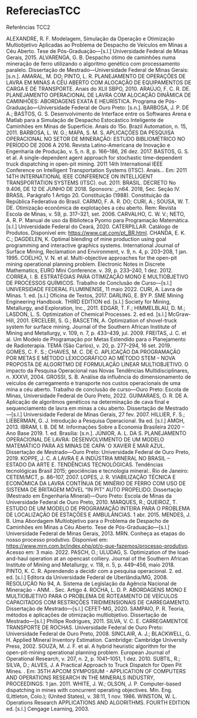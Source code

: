 # RefereciasTCC
Referências TCC2

ALEXANDRE, R. F. Modelagem, Simulação da Operação e Otimização Multiobjetivo Aplicadas ao Problema de Despacho de Veículos em Minas a Céu Aberto. Tese de Pós-Graduação—[s.l.] Universidade Federal de Minas Gerais, 2015.
ALVARENGA, G. B. Despacho ótimo de caminhões numa mineração de ferro utilizando o algoritmo genético com processamento paralelo. Dissertação de Mestrado—Universidade Federal de Minas Gerais: [s.n.].
AMARAL, M. DO; PINTO, L. R. PLANEJAMENTO DE OPERAÇÕES DE LAVRA EM MINAS A CÉU ABERTO COM ALOCAÇÃO DE EQUIPAMENTOS DE CARGA E DE TRANSPORTE. Anais do XLII SBPO, 2010. 
ARAÚJO, F. C. R. DE. PLANEJAMENTO OPERACIONAL DE LAVRA COM ALOCAÇÃO DINÂMICA DE CAMINHÕES: ABORDAGENS EXATA E HEURÍSTICA. Programa de Pós-Graduação—Universidade Federal de Ouro Preto: [s.n.].
BARBOSA, J. P. DE A.; BASTOS, G. S. Desenvolvimento de Interface entre os Softwares Arena e Matlab para a Simulação de Despacho Estocástico Inteligente de Caminhões em Minas de Superfície. Anais do 15o. Brazil Automation, n. 15, 2011. 
BARBOSA, L. W. G.; MAPA, S. M. S. APLICAÇÕES DA PESQUISA OPERACIONAL NO SETOR DE MINERAÇÃO: ESTUDO BIBLIOMÉTRICO NO PERÍODO DE 2006 A 2016. Revista Latino-Americana de Inovação e Engenharia de Produção, v. 5, n. 8, p. 166–186, 26 dez. 2017. 
BASTOS, G. S. et al. A single-dependent agent approach for stochastic time-dependent truck dispatching in open-pit mining. 2011 14th International IEEE Conference on Intelligent Transportation Systems (ITSC). Anais... Em: 2011 14TH INTERNATIONAL IEEE CONFERENCE ON INTELLIGENT TRANSPORTATION SYSTEMS (ITSC). out. 2011. 
BRASIL. DECRETO No 9.406, DE 12 DE JUNHO DE 2018. Sponsors: _:n64. 2018, Sec. Seção IV. 
BRASIL. Parágrafo 1 Artigo 20. Constituição (1988). Constituição da República Federativa do Brasil. 
CARMO, F. A. R. DO; CURI, A.; SOUSA, W. T. DE. Otimização econômica de explotações a céu aberto. Rem: Revista Escola de Minas, v. 59, p. 317–321, set. 2006. 
CARVALHO, C. W. V.; NETO, A. R. P. Manual de uso da Biblioteca Pyomo para Programação Matemática. [s.l.] Universidade Federal do Ceará, 2020. 
CATERPILLAR. Catálogo  de Produtos. Disponível em: <https://www.cat.com/pt_BR.html>. 
CHANDA, E. K. C.; DAGDELEN, K. Optimal blending of mine production using goal programming and interactive graphics systems. International Journal of Surface Mining, Reclamation and Environment, v. 9, n. 4, p. 203–208, 1 jan. 1995. 
COELHO, V. N. et al. Multi-objective approaches for the open-pit mining operational planning problem. Electronic Notes in Discrete Mathematics, EURO Mini Conference. v. 39, p. 233–240, 1 dez. 2012. 
CORREA, I. B. ESTRATÉGIAS PARA OTIMIZAÇÃO MONO E MULTIOBJETIVO DE PROCESSOS QUÍMICOS. Trabalho de Conclusão de Curso—[s.l.] UNIVERSIDADE FEDERAL FLUMINENSE, 11 maio 2022.
CURI, A. Lavra de Minas. 1. ed. [s.l.] Oficina de Textos, 2017. 
DARLING, E. BY P. SME Mining Engineering Handbook. THIRD EDITION ed. [s.l.] Society for Mining, Metallurgy, and Exploration, Inc., 2011. 
EDGAR, T. F.; HIMMELBLAU, D. M.; LASDON, L. S. Optimization of Chemical Processes. 2. ed ed. [s.l.] McGraw-Hill, 2001. 
ERCELEBI, S. G.; BASCETIN, A. Optimization of shovel-truck system for surface mining. Journal of the Southern African Institute of Mining and Metallurgy, v. 109, n. 7, p. 433–439, jul. 2009. 
FREITAS, J. C. et al. Um Modelo de Programação por Metas Estendido para o Planejamento de Radioterapia. TEMA (São Carlos), v. 20, p. 277–294, 16 set. 2019. 
GOMES, C. F. S.; CHAVES, M. C. DE C. APLICAÇÃO DA PROGRAMAÇÃO POR METAS E MÉTODO LEXICOGRÁFICO AO MÉTODO STEM – NOVA PROPOSTA DE ALGORITMO DE FORMULAÇÃO LINEAR MULTIOBJETIVO. O impacto da Pesquisa Operacional nas Novas Tendências Multidisciplinares, n. XXXVI, 2004. 
GROSSI, S. B. Análise da influência do dimensionamento de veículos de carregamento e transporte nos custos operacionais de uma mina a céu aberto. Trabalho de conclusão de curso—Ouro Preto: Escola de Minas, Universidade Federal de Ouro Preto, 2022.
GUIMARAES, O. R. DE A. Aplicação de algoritmos genéticos na determinação de cava final e sequenciamento de lavra em minas a céu aberto. Dissertação de Mestrado—[s.l.] Universidade Federal de Minas Gerais, 27 fev. 2007.
HILLIER, F. S.; LIEBERMAN, G. J. Introdução a Pesquisa Operacional. 9a ed. [s.l.] AMGH, 2013. 
IBRAM, I. B. DE M. Informações Sobre a Economia Brasileira 2020 – Ano Base 2019. 1. ed. Brasília: [s.n.]. 
JÚNIOR, A. L. DA S. PLANEJAMENTO OPERACIONAL DE LAVRA: DESENVOLVIMENTO DE UM MODELO MATEMÁTICO PARA AS MINAS DE CAPA˜O XAVIER E MAR AZUL. Dissertação de Mestrado—Ouro Preto: Universidade Federal de Ouro Preto, 2019.
KOPPE, J. C. A LAVRA E A INDÚSTRIA MINERAL NO BRASIL – ESTADO DA ARTE E. TENDÊNCIAS TECNOLÓGICAS. Tendências tecnológicas Brasil 2015; geociências e tecnologia mineral.. Rio de Janeiro: CETEM/MCT, p. 86–107, 2007. 
LOPES, J. R. VIABILIZAÇÃO TÉCNICA E ECONÔMICA DA LAVRA CONTÍNUA DE MINÉRIO DE FERRO COM USO DE SISTEMA DE BRITAGEM MÓVEL “IN PIT” AUTO PROPELIDO. Dissertação (Mestrado em Engenharia Mineral)—Ouro Preto: Escola de Minas da Universidade Federal de Ouro Preto, 2010.
MARQUES, R.; QUEIROZ, T. ESTUDO DE UM MODELO DE PROGRAMAÇÃO INTEIRA PARA O PROBLEMA DE LOCALIZAÇÃO DE ESTAÇÕES E AMBULÂNCIAS. 1 abr. 2015. 
MENDES, J. B. Uma Abordagem Multiobjetivo para o Problema de Despacho de Caminhões em Minas a Céu Aberto. Tese de Pós-Graduação—[s.l.] Universidade Federal de Minas Gerais, 2013.
MRN. Conheça as etapas do nosso processo produtivo. Disponível em: <https://www.mrn.com.br/index.php/pt/o-que-fazemos/processo-produtivo>. Acesso em: 3 maio. 2022. 
PASCH, O.; ULUDAG, S. Optimization of the load-and-haul operation at an opencast colliery. Journal of the Southern African Institute of Mining and Metallurgy, v. 118, n. 5, p. 449–456, maio 2018. 
PINTO, K. C. R. Aprendendo a decidir com a pesquisa operacional. 2. ed. ed. [s.l.] Editora da Universidade Federal de Uberlândia/MG, 2008. 
RESOLUÇÃO No 94, A. Sistema de Legislação da Agência Nacional de Mineração - ANM. . Sec. Artigo 4. 
ROCHA, L. D. P. ABORDAGENS MONO E MULTIOBJETIVO PARA O PROBLEMA DE ROTEAMENTO DE VEÍCULOS CAPACITADOS COM RESTRIÇÕES TRIDIMENSIONAIS DE CARREGAMENTO. Dissertação de Mestrado—[s.l.] CEFET-MG, 2020.
SAMPAIO, P. R. Teoria, métodos e aplicações de otimização multiobjetivo. Dissertação de Mestrado—[s.l.] Phillipe Rodrigues, 2011.
SILVA, V. C. E. CARREGAMENTOE TRANSPORTE DE ROCHAS. Universidade Federal de Ouro Preto: Universidade Federal de Ouro Preto, 2008. 
SINCLAIR, A. J.; BLACKWELL, G. H. Applied Mineral Inventory Estimation. Cambridge: Cambridge University Press, 2002. 
SOUZA, M. J. F. et al. A hybrid heuristic algorithm for the open-pit-mining operational planning problem. European Journal of Operational Research, v. 207, n. 2, p. 1041–1051, 1 dez. 2010. 
SUBTIL, R.; SILVA, D.; ALVES, J. A Practical Approach to Truck Dispatch for Open Pit Mines. . Em: 35TH APCOM SYMPOSIUM - APPLICATION OF COMPUTERS AND OPERATIONS RESEARCH IN THE MINERALS INDUSTRY, PROCEEDINGS. 1 jan. 2011. 
WHITE, J. W.; OLSON, J. P. Computer-based dispatching in mines with concurrent operating objectives. Min. Eng. (Littleton, Colo.); (United States), v. 38:11, 1 nov. 1986. 
WINSTON, W. L. Operations Research APPLICATIONS AND ALGORITHMS. FOURTH EDITION ed. [s.l.] Cengage Learning, 2003. 

